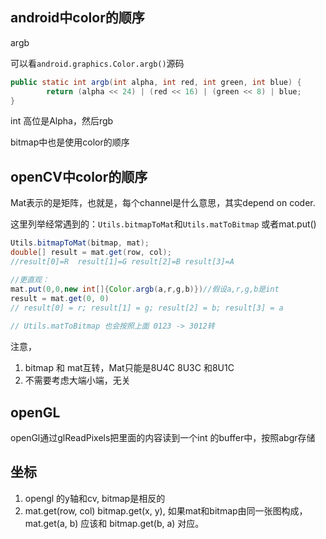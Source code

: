 ## android中color的顺序

argb

可以看`android.graphics.Color.argb()`源码

```java
public static int argb(int alpha, int red, int green, int blue) {
        return (alpha << 24) | (red << 16) | (green << 8) | blue;
}
```

int 高位是Alpha，然后rgb

bitmap中也是使用color的顺序



## openCV中color的顺序

Mat表示的是矩阵，也就是，每个channel是什么意思，其实depend on coder.

这里列举经常遇到的：`Utils.bitmapToMat`和`Utils.matToBitmap` 或者mat.put()

```java
Utils.bitmapToMat(bitmap, mat);
double[] result = mat.get(row, col);
//result[0]=R  result[1]=G result[2]=B result[3]=A

//更直观：
mat.put(0,0,new int[]{Color.argb(a,r,g,b)})//假设a,r,g,b是int
result = mat.get(0, 0)
// result[0] = r; result[1] = g; result[2] = b; result[3] = a
  
// Utils.matToBitmap 也会按照上面 0123 -> 3012转
```



注意，

1. bitmap 和 mat互转，Mat只能是8U4C 8U3C 和8U1C
2. 不需要考虑大端小端，无关



## openGL

openGl通过glReadPixels把里面的内容读到一个int 的buffer中，按照abgr存储



## 坐标

1. opengl 的y轴和cv, bitmap是相反的
2. mat.get(row, col) bitmap.get(x, y), 如果mat和bitmap由同一张图构成，mat.get(a, b) 应该和 bitmap.get(b, a) 对应。